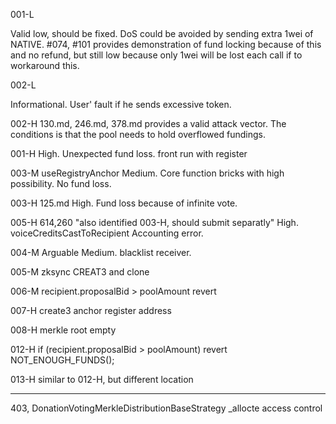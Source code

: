 001-L

Valid low, should be fixed. DoS could be avoided by sending extra 1wei of NATIVE.
#074, #101 provides demonstration of fund locking because of this and no refund,
but still low because only 1wei will be lost each call if to workaround this.

002-L

Informational. User' fault if he sends excessive token.

002-H
130.md, 246.md, 378.md provides a valid attack vector. The conditions is that the pool needs to hold overflowed fundings.

001-H
High. Unexpected fund loss. front run with register

003-M
useRegistryAnchor
Medium. Core function bricks with high possibility. No fund loss.

003-H
125.md
High. Fund loss because of infinite vote.

005-H
614,260 "also identified 003-H, should submit separatly"
High. voiceCreditsCastToRecipient Accounting error.

004-M
Arguable Medium. blacklist receiver.

005-M
zksync CREAT3 and clone

006-M
recipient.proposalBid > poolAmount revert


007-H
create3 anchor register address


008-H
merkle root empty

012-H
if (recipient.proposalBid > poolAmount) revert NOT_ENOUGH_FUNDS();

013-H
similar to 012-H, but different location

---------

403, DonationVotingMerkleDistributionBaseStrategy _allocte access control